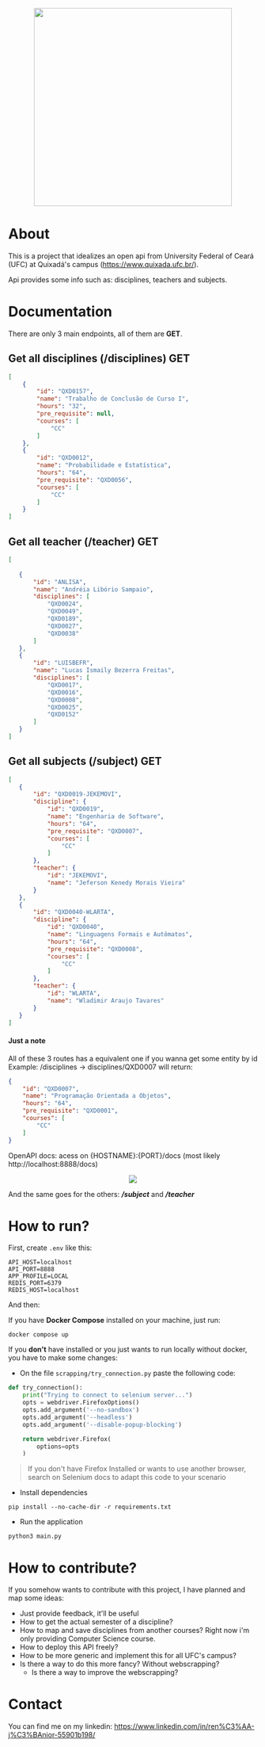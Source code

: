 <p align="center">
    <img src ="assets/ufc.svg" width=400px>
</p>

# About

This is a project that idealizes an open api from University Federal of Ceará (UFC) at Quixadá's campus (https://www.quixada.ufc.br/). 

Api provides some info such as: disciplines, teachers and subjects. 

# Documentation

There are only 3 main endpoints, all of them are **GET**.

## Get all disciplines (/disciplines) GET

```json
[
    {
        "id": "QXD0157",
        "name": "Trabalho de Conclusão de Curso I",
        "hours": "32",
        "pre_requisite": null,
        "courses": [
            "CC"
        ]
    },
    {
        "id": "QXD0012",
        "name": "Probabilidade e Estatística",
        "hours": "64",
        "pre_requisite": "QXD0056",
        "courses": [
            "CC"
        ]
    }
]

```

## Get all teacher (/teacher) GET

 ```json
 [
    
    {
        "id": "ANLISA",
        "name": "Andréia Libório Sampaio",
        "disciplines": [
            "QXD0024",
            "QXD0049",
            "QXD0189",
            "QXD0027",
            "QXD0038"
        ]
    },
    {
        "id": "LUISBEFR",
        "name": "Lucas Ismaily Bezerra Freitas",
        "disciplines": [
            "QXD0017",
            "QXD0016",
            "QXD0008",
            "QXD0025",
            "QXD0152"
        ]
    }
 ]
 ```

 ## Get all subjects (/subject) GET

 ```json
 [
    {
        "id": "QXD0019-JEKEMOVI",
        "discipline": {
            "id": "QXD0019",
            "name": "Engenharia de Software",
            "hours": "64",
            "pre_requisite": "QXD0007",
            "courses": [
                "CC"
            ]
        },
        "teacher": {
            "id": "JEKEMOVI",
            "name": "Jeferson Kenedy Morais Vieira"
        }
    },
    {
        "id": "QXD0040-WLARTA",
        "discipline": {
            "id": "QXD0040",
            "name": "Linguagens Formais e Autômatos",
            "hours": "64",
            "pre_requisite": "QXD0008",
            "courses": [
                "CC"
            ]
        },
        "teacher": {
            "id": "WLARTA",
            "name": "Wladimir Araujo Tavares"
        }
    }
 ]
 ```

#### Just a note

All of these 3 routes has a equivalent one if you wanna get some entity by id Example: /disciplines -> disciplines/QXD0007 will return:

```json
{
    "id": "QXD0007",
    "name": "Programação Orientada a Objetos",
    "hours": "64",
    "pre_requisite": "QXD0001",
    "courses": [
        "CC"
    ]
}
```

OpenAPI docs: acess on {HOSTNAME}:{PORT}/docs (most likely http://localhost:8888/docs)
<p align="center">
    <img src ="assets/docs.png">
</p>

And the same goes for the others: ***/subject*** and ***/teacher***

# How to run?

First, create `.env` like this:

```
API_HOST=localhost
API_PORT=8888
APP_PROFILE=LOCAL
REDIS_PORT=6379
REDIS_HOST=localhost
```
And then: 

If you have **Docker Compose** installed on your machine, just run:

```
docker compose up
```

If you **don't** have installed or you just wants to run locally without docker, you have to make some changes: 

- On the file `scrapping/try_connection.py` paste the following code:

```python    
def try_connection():
    print("Trying to connect to selenium server...") 
    opts = webdriver.FirefoxOptions()
    opts.add_argument('--no-sandbox')
    opts.add_argument('--headless')
    opts.add_argument('--disable-popup-blocking')

    return webdriver.Firefox(
        options=opts
    )
```

> If you don't have Firefox Installed or wants to use another browser, search on Selenium docs to adapt this code to your scenario

- Install dependencies
```
pip install --no-cache-dir -r requirements.txt
```
- Run the application
```
python3 main.py
```
# How to contribute?

If you somehow wants to contribute with this project, I have planned and map some ideas: 

- Just provide feedback, it'll be useful
- How to get the actual semester of a discipline? 
- How to map and save disciplines from another courses? Right now i'm only providing Computer Science course. 
- How to deploy this API freely?
- How to be more generic and implement this for all UFC's campus? 
- Is there a way to do this more fancy? Without webscrapping?
    - Is there a way to improve the webscrapping?


# Contact 

You can find me on my linkedin: https://www.linkedin.com/in/ren%C3%AA-j%C3%BAnior-55901b198/
